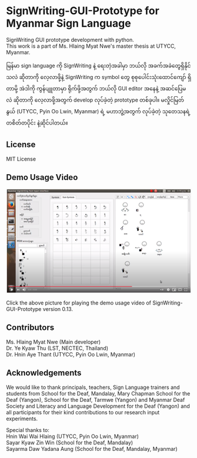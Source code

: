 # SignWriting-GUI-Prototype for Myanmar Sign Language
SignWriting GUI prototype development with python.  
This work is a part of Ms. Hlaing Myat Nwe's master thesis at UTYCC, Myanmar.

မြန်မာ sign language ကို SignWriting နဲ့ ရေးတဲ့အခါမှာ ဘယ်လို အခက်အခဲတွေရှိနိုင်သလဲ ဆိုတာကို လေ့လာဖို့နဲ့ SignWriting က symbol တွေ စုစုပေါင်းသုံးထောင်ကျော် ရှိတာမို့ အဲဒါကို ကွန်ပျူတာမှာ ရိုက်ဖို့အတွက် ဘယ်လို GUI editor အနေနဲ့ အဆင်ပြေမလဲ ဆိုတာကို လေ့လာဖို့အတွက် develop လုပ်ခဲ့တဲ့ prototype တစ်ခုပါ။ မလှိုင်မြတ်နွယ် (UTYCC, Pyin Oo Lwin, Myanmar) ရဲ့ မဟာဘွဲ့အတွက် လုပ်ခဲ့တဲ့ သုတေသနရဲ့ တစိတ်တပိုင်း နဲ့ဆိုင်ပါတယ်။  

## License

MIT License

## Demo Usage Video

 [![video-4-1st-time-users](https://github.com/ye-kyaw-thu/SignWriting-GUI-Prototype/blob/main/demo-video/MSW-GUI-Prototype-ver0.13-demo.png)](https://youtu.be/Pd2NKuZOKcA)

Click the above picture for playing the demo usage video of SignWriting-GUI-Prototype version 0.13.  

## Contributors

Ms. Hlaing Myat Nwe (Main developer)  
Dr. Ye Kyaw Thu (LST, NECTEC, Thailand)  
Dr. Hnin Aye Thant (UTYCC, Pyin Oo Lwin, Myanmar)  

## Acknowledgements

We would like to thank principals, teachers, Sign Language trainers and students from School for the Deaf, Mandalay, Mary Chapman School for the Deaf (Yangon),
School for the Deaf, Tarmwe (Yangon) and Myanmar Deaf Society and Literacy and Language Development for the Deaf (Yangon) and all participants for their kind
contributions to our research input experiments.  

Special thanks to:  
Hnin Wai Wai Hlaing (UTYCC, Pyin Oo Lwin, Myanmar)  
Sayar Kyaw Zin Win (School for the Deaf, Mandalay)  
Sayarma Daw Yadana Aung (School for the Deaf, Mandalay, Myanmar)  


